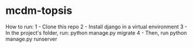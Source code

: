 # mcdm-topsis

How to run:
1 - Clone this repo
2 - Install django in a virtual environment
3 - In the project's folder, run: python manage.py migrate
4 - Then, run python manage.py runserver
